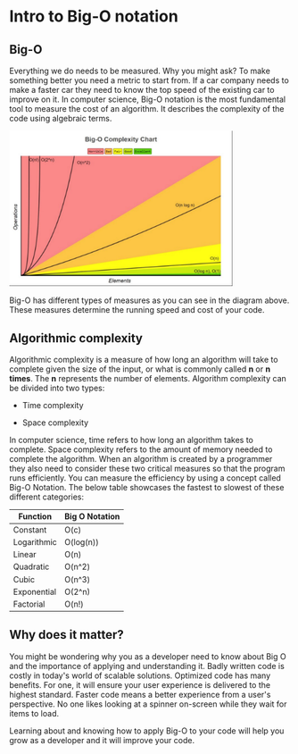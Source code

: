 # Intro to Big-O notation

## Big-O

Everything we do needs to be measured. Why you might ask? To make something better you need a metric to start from. If a car company needs to make a faster car they need to know the top speed of the existing car to improve on it. In computer science, Big-O notation is the most fundamental tool to measure the cost of an algorithm. It describes the complexity of the code using algebraic terms.

<img src="./images/Big-O-Complexity.png" width="400">

Big-O has different types of measures as you can see in the diagram above. These measures determine the running speed and cost of your code.

## Algorithmic complexity

Algorithmic complexity is a measure of how long an algorithm will take to complete given the size of the input, or what is commonly called __n__ or __n times__. The __n__ represents the number of elements. Algorithm complexity can be divided into two types:

- Time complexity

- Space complexity

In computer science, time refers to how long an algorithm takes to complete. Space complexity refers to the amount of memory needed to complete the algorithm. When an algorithm is created by a programmer they also need to consider these two critical measures so that the program runs efficiently. You can measure the efficiency by using a concept called Big-O Notation. The below table showcases the fastest to slowest of these different categories:

| Function | Big O Notation |
|----------|----------------|
| Constant | O(c) |
| Logarithmic | O(log(n)) |
| Linear | O(n) |
| Quadratic | O(n^2) |
| Cubic | O(n^3) |
| Exponential | O(2^n) |
| Factorial | O(n!) |

## Why does it matter?

You might be wondering why you as a developer need to know about Big O and the importance of applying and understanding it. Badly written code is costly in today's world of scalable solutions. Optimized code has many benefits. For one, it will ensure your user experience is delivered to the highest standard. Faster code means a better experience from a user's perspective. No one likes looking at a spinner on-screen while they wait for items to load.

Learning about and knowing how to apply Big-O to your code will help you grow as a developer and it will improve your code.